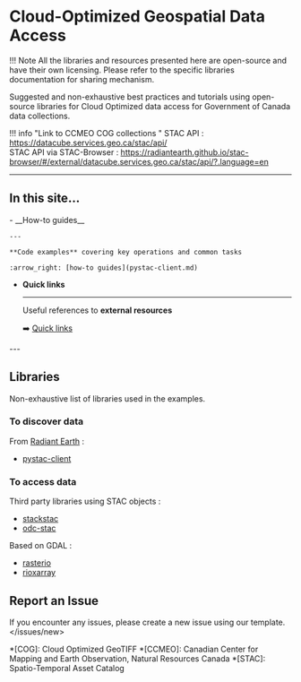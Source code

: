 # Cloud-Optimized Geospatial Data Access
!!! Note
    All the libraries and resources presented here are open-source and have their own licensing.
    Please refer to the specific libraries documentation for sharing mechanism.

Suggested and non-exhaustive best practices and tutorials using open-source libraries for Cloud Optimized data access
for Government of Canada data collections. 

!!! info "Link to CCMEO COG collections "
    STAC API : <https://datacube.services.geo.ca/stac/api/>  
    STAC API via STAC-Browser : <https://radiantearth.github.io/stac-browser/#/external/datacube.services.geo.ca/stac/api/?.language=en>

<!--- 
What should be on the main page : 
A single sentence that says what the product is, succinctly and memorably.
A paragraph of one to three short sentences, that describe what the product does.
A third paragraph of similar length, this time explaining what need the product meets.
Finally, a paragraph that describes whom the product is useful for.
-->
---

## In this site...
<div class="grid cards" markdown>
-   __How-to guides__

    ---

    **Code examples** covering key operations and common tasks
    
    :arrow_right: [how-to guides](pystac-client.md)

-   __Quick links__

    ---

    Useful references to **external resources**  


    :arrow_right: [Quick links](reference.md)
</div>
---

## Libraries
Non-exhaustive list of libraries used in the examples.

### To discover data

From [Radiant Earth] :  

- [pystac-client]

### To access data  

Third party libraries using STAC objects :

- [stackstac]
- [odc-stac]

Based on GDAL :

- [rasterio]
- [rioxarray]

## Report an Issue

If you encounter any issues, please create a new issue using our template.
</issues/new>  

[pystac-client]: https://pystac-client.readthedocs.io/en/stable/usage.html
[rasterio]: https://rasterio.readthedocs.io/en/latest/quickstart.html
[stackstac]: https://stackstac.readthedocs.io/en/latest/basic.html
[odc-stac]: https://odc-stac.readthedocs.io/en/latest/
[rioxarray]: https://corteva.github.io/rioxarray/stable/
[Radiant Earth]: https://github.com/radiantearth
*[COG]: Cloud Optimized GeoTIFF
*[CCMEO]: Canadian Center for Mapping and Earth Observation, Natural Resources Canada
*[STAC]: Spatio-Temporal Asset Catalog
